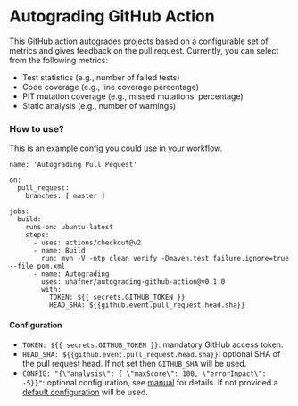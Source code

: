 # Autograding GitHub Action 

This GitHub action autogrades projects based on a configurable set of metrics and gives feedback on the pull request. 
Currently, you can select from the following metrics:
- Test statistics (e.g., number of failed tests)
- Code coverage (e.g., line coverage percentage)
- PIT mutation coverage (e.g., missed mutations' percentage)
- Static analysis (e.g., number of warnings)
                   
### How to use?

This is an example config you could use in your workflow.

```
name: 'Autograding Pull Pequest'

on:
  pull_request:
    branches: [ master ]

jobs:
  build:
    runs-on: ubuntu-latest
    steps:
      - uses: actions/checkout@v2
      - name: Build
        run: mvn -V -ntp clean verify -Dmaven.test.failure.ignore=true --file pom.xml
      - name: Autograding
        uses: uhafner/autograding-github-action@v0.1.0
        with:
          TOKEN: ${{ secrets.GITHUB_TOKEN }}
          HEAD_SHA: ${{github.event.pull_request.head.sha}}
```

#### Configuration

- ``TOKEN: ${{ secrets.GITHUB_TOKEN }}``: mandatory GitHub access token.
- ``HEAD_SHA: ${{github.event.pull_request.head.sha}}``: optional SHA of the pull request head. If not set then 
``GITHUB_SHA`` will be used.
- ``CONFIG: "{\"analysis\": { \"maxScore\": 100, \"errorImpact\": -5}}"``: optional configuration, see 
[manual](https://github.com/uhafner/autograding-model) for details. If not provided a [default configuration](default.conf)
will be used.

